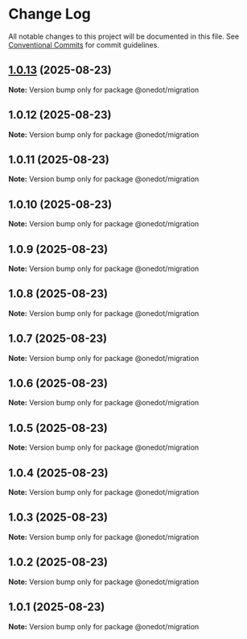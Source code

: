 # Change Log

All notable changes to this project will be documented in this file.
See [Conventional Commits](https://conventionalcommits.org) for commit guidelines.

## [1.0.13](https://github.com/onedot-js/onedot-js/compare/@onedot/migration@1.0.12...@onedot/migration@1.0.13) (2025-08-23)

**Note:** Version bump only for package @onedot/migration





## 1.0.12 (2025-08-23)

**Note:** Version bump only for package @onedot/migration





## 1.0.11 (2025-08-23)

**Note:** Version bump only for package @onedot/migration





## 1.0.10 (2025-08-23)

**Note:** Version bump only for package @onedot/migration





## 1.0.9 (2025-08-23)

**Note:** Version bump only for package @onedot/migration





## 1.0.8 (2025-08-23)

**Note:** Version bump only for package @onedot/migration





## 1.0.7 (2025-08-23)

**Note:** Version bump only for package @onedot/migration





## 1.0.6 (2025-08-23)

**Note:** Version bump only for package @onedot/migration





## 1.0.5 (2025-08-23)

**Note:** Version bump only for package @onedot/migration





## 1.0.4 (2025-08-23)

**Note:** Version bump only for package @onedot/migration





## 1.0.3 (2025-08-23)

**Note:** Version bump only for package @onedot/migration





## 1.0.2 (2025-08-23)

**Note:** Version bump only for package @onedot/migration





## 1.0.1 (2025-08-23)

**Note:** Version bump only for package @onedot/migration
